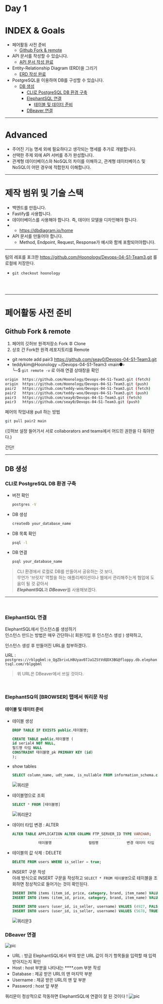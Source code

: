 # Day 1
# INDEX & Goals
- 페어활동 사전 준비
    - [Github Fork & remote](#github-fork--remote)
- API 문서를 작성할 수 있습니다.
    - [API 문서 작성 완료](./Team/3.API.md)
-  Entity-Relationship Diagram (ERD)을 그리기
    - [ERD 작성 완료](./Team/4.ERD.md)
- PostgreSQL을 이용하여 DB를 구성할 수 있습니다.
    - [DB 생성](#db-생성)
        - [CLI로 PostgreSQL DB 환경 구축](#cli로-postgresql-db-환경-구축)
        - [ElephantSQL 연결](#elephantsql-연결)
            - [테이블 및 데이터 준비](#테이블-및-데이터-준비)
        - [DBeaver 연결](#dbeaver-연결)
        

---   


# Advanced
- 주어진 기능 명세 외에 필요하다고 생각되는 명세를 추가로 개발합니다.
- 선택한 주제 외에 API 서버를 추가 완성합니다.
- 관계형 데이터베이스와 NoSQL의 차이를 이해하고, 관계형 데이터베이스 및 NoSQL이 어떤 경우에 적합한지 이해합니다.
---

# 제작 범위 및 기술 스택
- 백엔드를 만듭니다.
- Fastify를 사용합니다.
- 데이터베이스를 사용해야 합니다. 즉, 데이터 모델을 디자인해야 합니다.
-
    - https://dbdiagram.io/home
- API 문서를 만들어야 합니다.
    - Method, Endpoint, Request, Response가 예시와 함께 포함되어야합니다.

---


팀의 레포를 포크한 https://github.com/Hoonology/Devops-04-S1-Team3.git 를 로컬에 저장한다.
- ```git checkout hoonology```

<br>
<br>

---

# 페어활동 사전 준비 
## Github Fork & remote
1. 페어의 깃허브 원격저장소 Fork 후 Clone
2. 상호 간 Fork한 원격 레포지토리를 Remote

- git remote add pair3 https://github.com/seay0/Devops-04-S1-Team3.git
- teddykim@Hoonology ~/Devops-04-S1-Team3 ‹main●›  
 ╰─$ ```git remote -v``` 로 아래 연결 상태창을 확인
```bash
origin	https://github.com/Hoonology/Devops-04-S1-Team3.git (fetch)
origin	https://github.com/Hoonology/Devops-04-S1-Team3.git (push)
pair2	https://github.com/teddy-woo/Devops-04-S1-Team3.git (fetch)
pair2	https://github.com/teddy-woo/Devops-04-S1-Team3.git (push)
pair3	https://github.com/seay0/Devops-04-S1-Team3.git (fetch)
pair3	https://github.com/seay0/Devops-04-S1-Team3.git (push)
```
페어의 작업내용 pull 하는 방법 
```bash
git pull pair2 main
```

(깃허브 설정 들어가서 서로 collaborators and teams에서 어드민 권한을 다 줘야한다.)

간단!

---


## DB 생성
### CLI로 PostgreSQL DB 환경 구축
- 버전 확인  
    ```bash
    postgres -V
    ```

- DB 생성
    ```bash
    createdb your_database_name
    ```
- DB 목록 확인
    ```bash
    psql -l
    ```
- DB 연결
    ```bash
    psql your_database_name
    ```

> CLI 환경에서 로컬로 DB를 만들어서 공유하는 것 보다,  
무언가 '브릿지' 역할을 하는 애플리케이션이나 웹에서 관리해주는게 협업에 도움이 될 것 같아서  
***ElephantSQL***과 ***DBeaver***를 사용해보겠다. 

---
<br>

### ElephantSQL 연결
ElephantSQL에서 인스턴스를 생성하기  
인스턴스 만드는 방법은 매우 간단하니( 회원가입 후 인스턴스 생성 ) 생략하고,  

인스턴스 생성 후 만들어진 URL을 첨부하겠다.  

URL : ```postgres://rblpgbml:o_QgZbrivLH8Uyav07Ja1ZStVdQDX3BG@floppy.db.elephantsql.com/rblpgbml```
> 위 URL은 DBeaver에서 쓰일 것이다.

<br>

### ElephantSQ의 [BROWSER] 탭에서 쿼리문 작성

#### 테이블 및 데이터 준비
- 테이블 생성
    ``` sql
    DROP TABLE IF EXISTS public.테이블명;

    CREATE TABLE public.테이블명 (
	id serial4 NOT NULL,
	필드명 타입 NULL
	CONSTRAINT 테이블명_pk PRIMARY KEY (id)
    );
    ```

- show tables
    ``` sql 
    SELECT column_name, udt_name, is_nullable FROM information_schema.columns WHERE table_name = '테이블명'
    ```
    ![쿼리문](./assets/%EC%BF%BC%EB%A6%AC%EB%AC%B8.png)
- 테이블명으로 조회
    ```sql
    SELECT * FROM [테이블명]
    ```
    ![쿼리문2](./assets/%EC%BF%BC%EB%A6%AC%EB%AC%B82.png)
- 데이터 타입 변경 : ALTER
    ``` sql
    ALTER TABLE APPLICATION ALTER COLUMN FTP_SERVER_ID TYPE VARCHAR;
                -----------              -------------      -------
                테이블명                 컬럼명             변경 데이터 타입
    ```
- 테이블의 값 삭제 : DELETE
    ``` sql
    DELETE FROM users WHERE is_seller = true;
    ```

- INSERT 구문 작성  
아래 방식으로 INSERT 구문을 작성하고 ```SELECT * FROM 테이블명```으로 테이블을 조회하면 정상적으로 들어가는 것이 확인된다.
    ``` sql
    INSERT INTO items (item_id, price, category, brand, item_name) VALUES (1,400,'Clothing','Nike','SwooshHotPants');
    INSERT INTO items (item_id, price, category, brand, item_name) VALUES (2,300,'Clothing','Nike','SwooshT-shirt');
    ```
    ``` sql
    INSERT INTO users (user_id, is_seller, username) VALUES (4927, FALSE,'Ethan');
    INSERT INTO users (user_id, is_seller, username) VALUES (5678, TRUE,'Charlotte');
    ```
    ![쿼리문3](./assets/%EC%BF%BC%EB%A6%AC%EB%AC%B83.png)

### DBeaver 연결
![pic](./assets/dbeaver.png)
- URL : 방금 ElephantSQL에서 부여 받은 URL 값이 하기 항목들을 입력할 때 입력 받아지는지 확인
- Host : host 부분을 나타내는 ****.com 부분 작성
- Database : 제공 받은 URL의 맨 마지막 부분
- Username : 제공 받은 URL의 맨 앞 부분 
- Password : host 앞 부분

쿼리문이 정상적으로 작동하면 ElephantSQL에 연결이 잘 된 것이다 !
![pic](./assets/dbeaver2.png)

